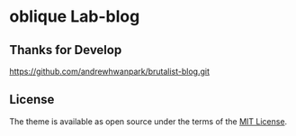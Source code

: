 # oblique Lab-blog

## Thanks for Develop

https://github.com/andrewhwanpark/brutalist-blog.git

## License

The theme is available as open source under the terms of the [MIT License](https://opensource.org/licenses/MIT).
